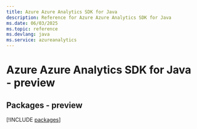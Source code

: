```yaml
---
title: Azure Azure Analytics SDK for Java
description: Reference for Azure Azure Analytics SDK for Java
ms.date: 06/03/2025
ms.topic: reference
ms.devlang: java
ms.service: azureanalytics
---
```

# Azure Azure Analytics SDK for Java - preview
## Packages - preview
[!INCLUDE [packages](azure-analytics-index.md)]